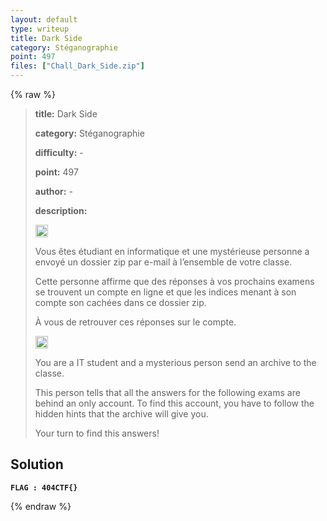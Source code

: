 ```yaml
---
layout: default
type: writeup
title: Dark Side
category: Stéganographie
point: 497
files: ["Chall_Dark_Side.zip"]
---
```


{% raw %}
> **title:** Dark Side
>
> **category:** Stéganographie
>
> **difficulty:** -
>
> **point:** 497
>
> **author:** -
>
> **description:**
> 
> <img src="https://cdn.iconscout.com/icon/free/png-256/free-france-flag-country-nation-empire-36011.png?f=webp" width="20" height="20"/>
>
> Vous êtes étudiant en informatique et une mystérieuse personne a envoyé un dossier zip par e-mail à l’ensemble de votre classe.
>
> Cette personne affirme que des réponses à vos prochains examens se trouvent un compte en ligne et que les indices menant à son compte son cachées dans ce dossier zip.
>
> À vous de retrouver ces réponses sur le compte.
>
> <img src="https://icons.iconarchive.com/icons/twitter/twemoji-flags/256/United-Kingdom-Flag-icon.png" width="20" height="20"/>
>
> You are a IT student and a mysterious person send an archive to the classe.
>
> This person tells that all the answers for the following exams are behind an only account. To find this account, you have to follow the hidden hints that the archive will give you.
>
> Your turn to find this answers!

## Solution

**`FLAG : 404CTF{}`**

{% endraw %}
